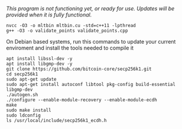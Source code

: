 *This program is not functioning yet, or ready for use.
Updates will be provided when it is fully functional.*
```  
nvcc -O3 -o mltbin mltbin.cu -std=c++11 -lpthread
g++ -O3 -o validate_points validate_points.cpp
```
On Debian based systems, run this commands to update your current enviroment
and install the tools needed to compile it 

```
apt install libssl-dev -y
apt install libgmp-dev -y
git clone https://github.com/bitcoin-core/secp256k1.git
cd secp256k1
sudo apt-get update
sudo apt-get install autoconf libtool pkg-config build-essential libgmp-dev
./autogen.sh
./configure --enable-module-recovery --enable-module-ecdh
make
sudo make install
sudo ldconfig
ls /usr/local/include/secp256k1_ecdh.h
```

